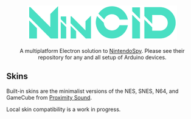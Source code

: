 <p align="center">
<img src="static/nincid.png"><br><br>
A multiplatform Electron solution to <a href="https://github.com/jaburns/NintendoSpy">NintendoSpy</a>. Please see their repository for any and all setup of Arduino devices.
</p>

## Skins
Built-in skins are the minimalist versions of the NES, SNES, N64, and GameCube from [Proximity Sound](https://proximitysound.com/skins/).

Local skin compatibility is a work in progress.
